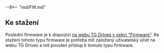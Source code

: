 --8<-- "md/FW.md"

## Ke stažení
Poslední firmware je k dispozici [na webu TG Drives v sekci "Firmware"](https://www.tgdrives.cz/cs/products/servodrives/691#firmwaresection).
Ke stažení tohoto typu firmware je potřeba mít založený uživatelský účet na webu TG Drives a mít povolen přístup k tomuto typu firmware.